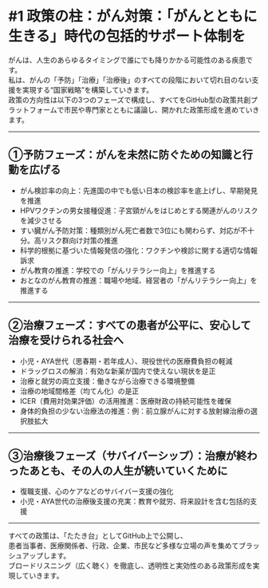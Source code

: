 # #1 政策の柱：がん対策：「がんとともに生きる」時代の包括的サポート体制を

がんは、人生のあらゆるタイミングで誰にでも降りかかる可能性のある疾患です。  
私は、がんの「予防」「治療」「治療後」のすべての段階において切れ目のない支援を実現する“国家戦略”を構築していきます。  
政策の方向性は以下の3つのフェーズで構成し、すべてをGitHub型の政策共創プラットフォームで市民や専門家とともに議論し、開かれた政策形成を進めていきます。

---

## ①予防フェーズ：がんを未然に防ぐための知識と行動を広げる

- がん検診率の向上：先進国の中でも低い日本の検診率を底上げし、早期発見を推進
- HPVワクチンの男女接種促進：子宮頸がんをはじめとする関連がんのリスクを減少させる
- すい臓がん予防対策：種類別がん死亡者数で3位にも関わらず、対応が不十分。高リスク群向け対策の推進
- 科学的根拠に基づいた情報発信の強化：ワクチンや検診に関する適切な情報訴求
- がん教育の推進：学校での「がんリテラシー向上」を推進する
- おとなのがん教育の推進：職場や地域、経営者の「がんリテラシー向上」を推進する

---

## ②治療フェーズ：すべての患者が公平に、安心して治療を受けられる社会へ

- 小児・AYA世代（思春期・若年成人）、現役世代の医療費負担の軽減  
- ドラッグロスの解消：有効な新薬が国内で使えない現状を是正  
- 治療と就労の両立支援：働きながら治療できる環境整備  
- 治療の地域間格差（均てん化）の是正  
- ICER（費用対効果評価）の活用推進：医療財政の持続可能性を確保  
- 身体的負担の少ない治療法の推進：例：前立腺がんに対する放射線治療の選択肢拡大

---

## ③治療後フェーズ（サバイバーシップ）：治療が終わったあとも、その人の人生が続いていくために

- 復職支援、心のケアなどのサバイバー支援の強化  
- 小児・AYA世代の治療後支援の充実：教育や就労、将来設計を含む包括的支援  

---

すべての政策は、「たたき台」としてGitHub上で公開し、  
患者当事者、医療関係者、行政、企業、市民など多様な立場の声を集めてブラッシュアップします。  
ブロードリスニング（広く聴く）を徹底し、透明性と実効性のある政策形成を実現していきます。
